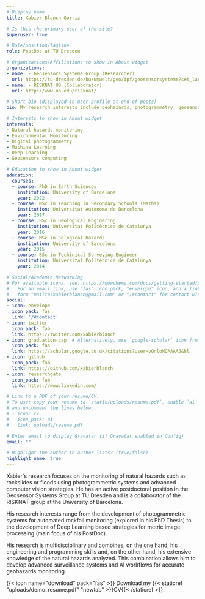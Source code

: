 ```yaml
---
# Display name
title: Xabier Blanch Gorriz

# Is this the primary user of the site?
superuser: true

# Role/position/tagline
role: PostDoc at TU Dresden

# Organizations/Affiliations to show in About widget
organizations:
- name: - Geosensors Systems Group (Researcher)
  url: https://tu-dresden.de/bu/umwelt/geo/ipf/geosensorsysteme?set_language=en
- name: - RISKNAT UB (Collaborator)
  url: http://www.ub.edu/risknat/

# Short bio (displayed in user profile at end of posts)
bio: My research interests include geohazards, photogrammetry, geosensors computing, deep learning processes, and programmable matter.

# Interests to show in About widget
interests:
- Natural hazards monitoring
- Environmental Monitoring
- Digital photogrammetry
- Machine Learning
- Deep Learning
- Geosensors computing

# Education to show in About widget
education:
  courses:
  - course: PhD in Earth Sciences
    institution: University of Barcelona
    year: 2022
  - course: MSc in Teaching in Secondary Schools (Maths)
    institution: Universitat Autònoma de Barcelona
    year: 2017
  - course: BSc in Geological Enginering
    institution: Universitat Politècnica de Catalunya
    year: 2016
  - course: MSc in Gelogical Hazards
    institution: University of Barcelona
    year: 2015
  - course: BSc in Techinical Surveying Engineer
    institution: Universitat Politècnica de Catalunya
    year: 2014

# Social/Academic Networking
# For available icons, see: https://wowchemy.com/docs/getting-started/page-builder/#icons
#   For an email link, use "fas" icon pack, "envelope" icon, and a link in the
#   form "mailto:xabierblanch@gmail.com" or "/#contact" for contact widget.
social:
- icon: envelope
  icon_pack: fas
  link: '/#contact'
- icon: twitter
  icon_pack: fab
  link: https://twitter.com/xabierblanch
- icon: graduation-cap  # Alternatively, use `google-scholar` icon from `ai` icon pack
  icon_pack: fas
  link: https://scholar.google.co.uk/citations?user=vQnloMQAAAAJ&hl
- icon: github
  icon_pack: fab
  link: https://github.com/xabierblanch
- icon: researchgate
  icon_pack: fab
  link: https://www.linkedin.com/

# Link to a PDF of your resume/CV.
# To use: copy your resume to `static/uploads/resume.pdf`, enable `ai` icons in `params.toml`, 
# and uncomment the lines below.
# - icon: cv
#   icon_pack: ai
#   link: uploads/resume.pdf

# Enter email to display Gravatar (if Gravatar enabled in Config)
email: ""

# Highlight the author in author lists? (true/false)
highlight_name: true
---
```


Xabier's research focuses on the monitoring of natural hazards such as rockslides or floods using photogrammetric systems and advanced computer vision strategies. He has an active postdoctoral position in the Geosensor Systems Group at TU Dresden and is a collaborator of the RISKNAT group at the University of Barcelona.

His research interests range from the development of photogrammetric systems for automated rockfall monitoring (explored in his PhD Thesis) to the development of Deep Learning based strategies for metric image processing (main focus of his PostDoc).

His research is multidisciplinary and combines, on the one hand, his engineering and programming skills and, on the other hand, his extensive knowledge of the natural hazards analyzed. This combination allows him to develop advanced surveillance systems and AI workflows for accurate geohazards monitoring.

{{< icon name="download" pack="fas" >}} Download my {{< staticref "uploads/demo_resume.pdf" "newtab" >}}CV{{< /staticref >}}.
